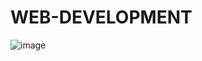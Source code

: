 # WEB-DEVELOPMENT
![image](https://github.com/Vishal-Singh-Thapa/WEB-DEVELOPMENT/assets/97399478/6ba7997d-0b8d-45c8-9a49-2d3b2c8cd100)
